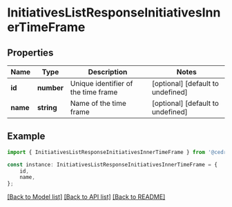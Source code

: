 # InitiativesListResponseInitiativesInnerTimeFrame


## Properties

Name | Type | Description | Notes
------------ | ------------- | ------------- | -------------
**id** | **number** | Unique identifier of the time frame | [optional] [default to undefined]
**name** | **string** | Name of the time frame | [optional] [default to undefined]

## Example

```typescript
import { InitiativesListResponseInitiativesInnerTimeFrame } from '@cedricziel/aha-js';

const instance: InitiativesListResponseInitiativesInnerTimeFrame = {
    id,
    name,
};
```

[[Back to Model list]](../README.md#documentation-for-models) [[Back to API list]](../README.md#documentation-for-api-endpoints) [[Back to README]](../README.md)
